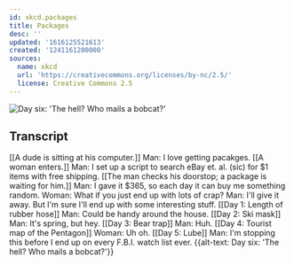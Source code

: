 ```yaml
---
id: xkcd.packages
title: Packages
desc: ''
updated: '1616125521613'
created: '1241161200000'
sources:
  name: xkcd
  url: 'https://creativecommons.org/licenses/by-nc/2.5/'
  license: Creative Commons 2.5
---
```

![Day six: 'The hell?  Who mails a bobcat?'](https://imgs.xkcd.com/comics/packages.png)

## Transcript
[[A dude is sitting at his computer.]]
Man: I love getting pacakges.
[[A woman enters.]]
Man: I set up a script to search eBay et. al. (sic) for $1 items with free shipping.
[[The man checks his doorstop; a package is waiting for him.]]
Man: I gave it $365, so each day it can buy me something random.
Woman: What if you just end up with lots of crap?
Man: I'll give it away.  But I'm sure I'll end up with some interesting stuff.
[[Day 1: Length of rubber hose]]
Man: Could be handy around the house.
[[Day 2: Ski mask]]
Man: It's spring, but hey.
[[Day 3: Bear trap]]
Man: Huh.
[[Day 4: Tourist map of the Pentagon]]
Woman: Uh oh.
[[Day 5: Lube]]
Man: I'm stopping this before I end up on every F.B.I. watch list ever.
{{alt-text: Day six: 'The hell? Who mails a bobcat?'}}
